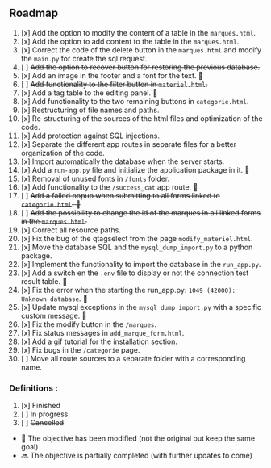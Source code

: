 ## Roadmap


1. [x] Add the option to modify the content of a table in the `marques.html`.
2. [x] Add the option to add content to the table in the `marques.html`.
3. [x] Correct the code of the delete button in the `marques.html` and modify the `main.py` for create the sql request.
4. [ ] ~~Add the option to recover button for restoring the previous database.~~
5. [x] Add an image in the footer and a font for the text. 🔄
6. [ ] ~~Add functionality to the filter button in `materiel.html`.~~
7. [x] Add a tag table to the editing panel. 🔄
8. [x] Add functionality to the two remaining buttons in `categorie.html`.
9. [x] Restructuring of file names and paths. 
10. [x] Re-structuring of the sources of the html files and optimization of the code.
11. [x] Add protection against SQL injections.
12. [x] Separate the different app routes in separate files for a better organization of the code.
13. [x] Import automatically the database when the server starts.
14. [x] Add a `run-app.py` file and initialize the application package in it. 🔄
15. [x] Removal of unused fonts in `/fonts` folder.
16. [x] Add functionality to the `/success_cat` app route. 🔄
17. [ ] ~~Add a failed popup when submitting to all forms linked to `categorie.html`. 🔄~~
18. [ ] ~~Add the possibility to change the id of the marques in all linked forms in the `marques.html`.~~
19. [x] Correct all resource paths.
20. [x] Fix the bug of the qtagselect from the page `modify_materiel.html`.
21. [x] Move the database SQL and the `mysql_dump_import.py` to a python package.
22. [x] Implement the functionality to import the database in the `run_app.py`.
23. [x] Add a switch en the `.env` file to display or not the connection test result table. 🔄
24. [x] Fix the error when the starting the run_app.py: `1049 (42000): Unknown database`. 🔄
25. [x] Update mysql exceptions in the `mysql_dump_import.py` with a specific custom message. 🔄
26. [x] Fix the modify button in the `/marques`.
27. [x] Fix status messages in `add_marque_form.html`.
28. [x] Add a gif tutorial for the installation section.
29. [x] Fix bugs in the `/categorie` page.
30. [ ] Move all route sources to a separate folder with a corresponding name.


### Definitions :


1. [x] Finished
2. [ ] In progress
3. [ ] ~~Cancelled~~

- 🔄 The objective has been modified (not the original but keep the same goal)
- 🔜 The objective is partially completed (with further updates to come)